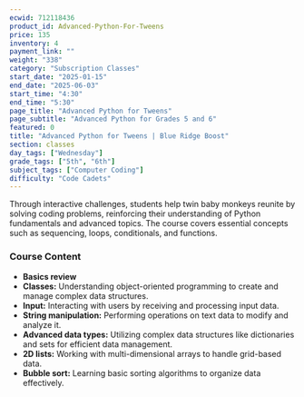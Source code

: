 ```yaml
---
ecwid: 712118436
product_id: Advanced-Python-For-Tweens
price: 135
inventory: 4
payment_link: ""
weight: "338"
category: "Subscription Classes"
start_date: "2025-01-15"
end_date: "2025-06-03"
start_time: "4:30"
end_time: "5:30"
page_title: "Advanced Python for Tweens"
page_subtitle: "Advanced Python for Grades 5 and 6"
featured: 0
title: "Advanced Python for Tweens | Blue Ridge Boost"
section: classes
day_tags: ["Wednesday"]
grade_tags: ["5th", "6th"]
subject_tags: ["Computer Coding"]
difficulty: "Code Cadets"
---
```

<p>Through interactive challenges, students help twin baby monkeys reunite by solving coding problems, reinforcing their understanding of Python fundamentals and advanced topics. The course covers essential concepts such as sequencing, loops, conditionals, and functions. </p><h3>Course Content</h3><ul>
    <li><strong><strong>Basics review</strong><br></strong></li><li><strong>Classes:</strong> Understanding object-oriented programming to create and manage complex data structures.</li><li><strong>Input:</strong> Interacting with users by receiving and processing input data.</li><li><strong>String manipulation:</strong> Performing operations on text data to modify and analyze it.</li><li><strong>Advanced data types:</strong> Utilizing complex data structures like dictionaries and sets for efficient data management.</li><li><strong>2D lists:</strong> Working with multi-dimensional arrays to handle grid-based data.</li><li><strong>Bubble sort:</strong> Learning basic sorting algorithms to organize data effectively.</li></ul>
